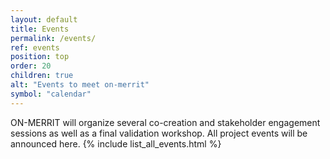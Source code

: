 ```yaml
---
layout: default
title: Events
permalink: /events/
ref: events
position: top
order: 20
children: true
alt: "Events to meet on-merrit"
symbol: "calendar"
---
```

<!-- Start editing content here -->
ON-MERRIT will organize several co-creation and stakeholder engagement sessions as well as a final validation workshop. All project events will be announced here.
{% include list_all_events.html %}
